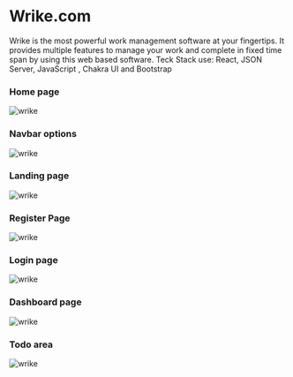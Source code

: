 # Wrike.com
Wrike is the most powerful work management software at your fingertips. It provides multiple features to manage your work and complete in fixed time span by using this web based software. Teck Stack use: React, JSON Server, JavaScript , Chakra UI and Bootstrap
<h3>Home page</h3>
<img src=" https://user-images.githubusercontent.com/105901300/213787108-b7b33276-0db2-4594-9bdd-352bdf07d5b5.png)
<h3>Modal used in Home page</h3>
          <img src=" https://user-images.githubusercontent.com/105901300/213787346-a8ba04a1-046f-44e7-b8ff-a596910ec736.png)" alt="wrike"/>
<h3>Navbar options</h3>
<img src=" https://user-images.githubusercontent.com/105901300/213787699-6cefd760-efbe-4c63-bde5-7d5deabc76ce.png" alt="wrike"/>

<h3>Landing page</h3>
          <img src=" https://user-images.githubusercontent.com/105901300/213787546-6fcab467-1a5a-414e-949a-34921cdce4f1.png" alt="wrike"/>
<h3>Register Page</h3>
<img src=" 
![image](https://user-images.githubusercontent.com/105901300/213788052-471ecf15-32f2-4f9b-abd9-7f8b4fe11f4a.png" alt="wrike"/>

<h3>Login page</h3>
          <img src=" https://user-images.githubusercontent.com/105901300/213787810-c75cacd4-f2c3-480b-9b85-62f78e1f1562.png" alt="wrike"/>

<h3>Dashboard page</h3>
<img src=" https://user-images.githubusercontent.com/105901300/213788270-da6def27-1b3f-4992-b7ef-92eda887e01e.png" alt="wrike"/>

<h3>Todo area</h3>
          <img src=" https://user-images.githubusercontent.com/105901300/213788377-a97a492b-5cdf-46ca-9a80-7488fd80088e.png" alt="wrike"/>




